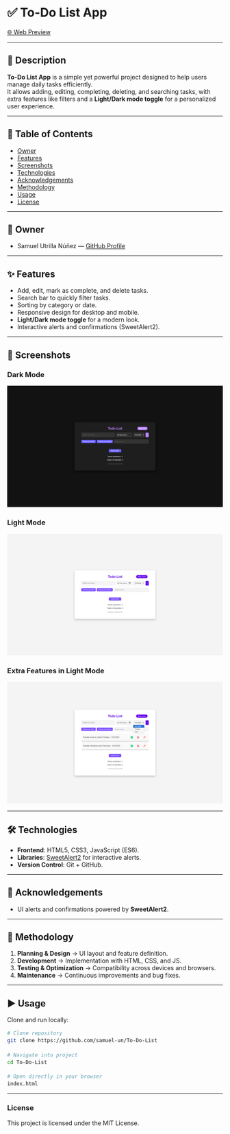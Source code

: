 # ✅ To-Do List App

[🌐 Web Preview](https://samuel-un.github.io/To-Do-List/)

---

## 📖 Description

**To-Do List App** is a simple yet powerful project designed to help users manage daily tasks efficiently.  
It allows adding, editing, completing, deleting, and searching tasks, with extra features like filters and a **Light/Dark mode toggle** for a personalized user experience.

---

## 📑 Table of Contents

- [Owner](#owner)
- [Features](#features)
- [Screenshots](#screenshots)
- [Technologies](#technologies)
- [Acknowledgements](#acknowledgements)
- [Methodology](#methodology)
- [Usage](#usage)
- [License](#license)

---

## 👤 Owner

- Samuel Utrilla Núñez — [GitHub Profile](https://github.com/samuel-un)

---

## ✨ Features

- Add, edit, mark as complete, and delete tasks.  
- Search bar to quickly filter tasks.  
- Sorting by category or date.  
- Responsive design for desktop and mobile.  
- **Light/Dark mode toggle** for a modern look.  
- Interactive alerts and confirmations (SweetAlert2).  

---

## 📸 Screenshots

### Dark Mode
![Dark Mode](https://raw.githubusercontent.com/samuel-un/To-Do-List/main/images/captura-dark-mode.png)

### Light Mode
![Light Mode](https://raw.githubusercontent.com/samuel-un/To-Do-List/main/images/captura-light-mode.png)

### Extra Features in Light Mode
![Extra Features](https://raw.githubusercontent.com/samuel-un/To-Do-List/main/images/captura-light-mode-extra.png)

---

## 🛠️ Technologies

- **Frontend**: HTML5, CSS3, JavaScript (ES6).  
- **Libraries**: [SweetAlert2](https://sweetalert2.github.io/) for interactive alerts.  
- **Version Control**: Git + GitHub.  

---

## 🙌 Acknowledgements

- UI alerts and confirmations powered by **SweetAlert2**.

---

## 🔧 Methodology

1. **Planning & Design** → UI layout and feature definition.  
2. **Development** → Implementation with HTML, CSS, and JS.  
3. **Testing & Optimization** → Compatibility across devices and browsers.  
4. **Maintenance** → Continuous improvements and bug fixes.  

---

## ▶️ Usage

Clone and run locally:

```bash
# Clone repository
git clone https://github.com/samuel-un/To-Do-List

# Navigate into project
cd To-Do-List

# Open directly in your browser
index.html
```

---

### License

This project is licensed under the MIT License.

